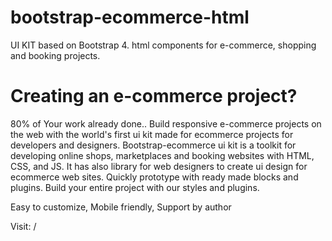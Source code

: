 # bootstrap-ecommerce-html
UI KIT based on Bootstrap 4. html components for e-commerce, shopping and booking projects. 

# Creating an e-commerce project? 
80% of Your work already done..
Build responsive e-commerce projects on the web with the world's first ui kit made for ecommerce projects for developers and designers. Bootstrap-ecommerce ui kit is a toolkit for developing online shops, marketplaces and booking websites with HTML, CSS, and JS. It has also library for web designers to create ui design for ecommerce web sites. Quickly prototype with ready made blocks and plugins. Build your entire project with our styles and plugins.

Easy to customize, Mobile friendly, Support by author

Visit: /
